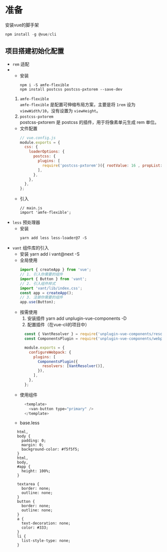

# 准备
安装vue的脚手架
```js
npm install -g @vue/cli
```
## 项目搭建初始化配置
- `rem` 适配
- - 安装
    ```
    npm i -S amfe-flexible
    npm install postcss postcss-pxtorem --save-dev
    ```
  1. `amfe-flexible`  
    `amfe-flexible` 是配置可伸缩布局方案，主要是将 `1rem` 设为 `viewWidth/10`，没有设置为 `viewHeight`。
  2. `postcss-pxtorem`  
    postcss-pxtorem 是 postcss 的插件，用于将像素单元生成 rem 单位。
  - 文件配置
    ```js
    // vue.config.js
    module.exports = {
      css: {
        loaderOptions: {
          postcss: {
            plugins: [
              require('postcss-pxtorem')({ rootValue: 16 , propList: ['*']}),
            ],
          },
        },
      },
    };
    ```
  - 引入
    ```
    // main.js
    import 'amfe-flexible';
    ```
- `less` 预处理器
  - 安装
    ```
    yarn add less less-loader@7 -S
    ```
- `vant` 组件库的引入
  - 安装
    yarn add i vant@next -S
  - 全局使用
    ```js
    import { createApp } from 'vue';
    // 1. 引入你需要的组件
    import { Button } from 'vant';
    // 2. 引入组件样式
    import 'vant/lib/index.css';
    const app = createApp();
    // 3. 注册你需要的组件
    app.use(Button);
    ```
  - 按需使用
    1. 安装插件
        yarn add unplugin-vue-components -D
    2. 配置插件（在vue-cli的项目中）
    ```js
      const { VantResolver } = require('unplugin-vue-components/resolvers');
      const ComponentsPlugin = require('unplugin-vue-components/webpack');
    
      module.exports = {
        configureWebpack: {
          plugins: [
            ComponentsPlugin({
              resolvers: [VantResolver()],
            }),
          ],
        },
      };
    ```
  - 使用组件
    ```js
      <template>
        <van-button type="primary" />
      </template>
    ```
  - base.less
  ```less
    html,
    body {
      padding: 0;
      margin: 0;
      background-color: #f5f5f5;
    }
    html,
    body,
    #app {
      height: 100%;
    }

    textarea {
      border: none;
      outline: none;
    }
    button {
      border: none;
      outline: none;
    }
    a {
      text-decoration: none;
      color: #333;
    }
    li {
      list-style-type: none;
    }

  ```
